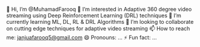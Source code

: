 👋 Hi, I’m @MuhamadFarooq
👀 I’m interested in Adaptive 360 degree video streaming using Deep Reinforcement Learning (DRL) techniques
🌱 I’m currently learning ML, DL, RL & DRL Algorithms
💞️ I’m looking to collaborate on cutting edge techniques for adaptive video streaming
📫 How to reach me: janjuafarooq5@gmail.com
😄 Pronouns: ...
⚡ Fun fact: ...

<!---
MuhamadFarooq/MuhamadFarooq is a ✨ special ✨ repository because its `README.md` (this file) appears on your GitHub profile.
You can click the Preview link to take a look at your changes.
--->
